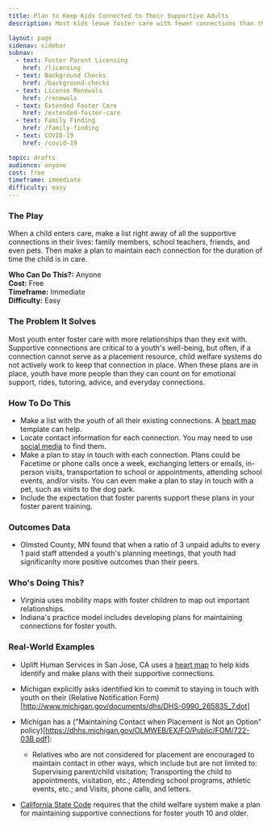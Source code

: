 ```yaml
---
title: Plan to Keep Kids Connected to Their Supportive Adults
description: Most kids leave foster care with fewer connections than they entered with. Systems can reverse this trend by making plans to maintain a child's existing relationships.

layout: page
sidenav: sidebar
subnav:
  - text: Foster Parent Licensing
    href: /licensing
  - text: Background Checks
    href: /background-checks
  - text: License Renewals
    href: /renewals
  - text: Extended Foster Care
    href: /extended-foster-care
  - text: Family Finding
    href: /family-finding
  - text: COVID-19
    href: /covid-19

topic: drafts
audience: anyone
cost: free
timeframe: immediate
difficulty: easy
---
```



### The Play

When a child enters care, make a list right away of all the supportive connections in their lives: family members, school teachers, friends, and even pets. Then make a plan to maintain each connection for the duration of time the child is in care.

**Who Can Do This?:**
Anyone<br />
**Cost:**
Free<br />
**Timeframe:**
Immediate<br />
**Difficulty:**
Easy<br />

### The Problem It Solves

Most youth enter foster care with more relationships than they exit with. Supportive connections are critical to a youth's well-being, but often, if a connection cannot serve as a placement resource, child welfare systems do not actively work to keep that connection in place. When these plans are in place, youth have more people than they can count on for emotional support, rides, tutoring, advice, and everyday connections.

### How To Do This

* Make a list with the youth of all their existing connections. A [heart map](/playbook/heart_maps) template can help.
* Locate contact information for each connection. You may need to use [social media](/playbook/use-social-media) to find them.
* Make a plan to stay in touch with each connection. Plans could be Facetime or phone calls once a week, exchanging letters or emails, in-person visits, transportation to school or appointments, attending school events, and/or visits. You can even make a plan to stay in touch with a pet, such as visits to the dog park.
* Include the expectation that foster parents support these plans in your foster parent training.


### Outcomes Data

* Olmsted County, MN found that when a ratio of 3 unpaid adults to every 1 paid staff attended a youth's planning meetings, that youth had significanlty more positive outcomes than their peers.

### Who's Doing This?

* Virginia uses mobility maps with foster children to map out important relationships.
* Indiana's practice model includes developing plans for maintaining connections for foster youth.

### Real-World Examples

* Uplift Human Services in San Jose, CA uses a [heart map](/playbook/heart_maps) to help kids identify and make plans with their supportive connections.
* Michigan explicitly asks identified kin to commit to staying in touch with youth on their (Relative Notification Form)[http://www.michigan.gov/documents/dhs/DHS-0990_265835_7.dot]
* Michigan has a ("Maintaining Contact when Placement is Not an Option" policy)[https://dhhs.michigan.gov/OLMWEB/EX/FO/Public/FOM/722-03B.pdf]:
  * Relatives who are not considered for placement are encouraged to maintain contact in other ways, which include but are not limited to: Supervising parent/child visitation; Transporting the child to appointments, visitation, etc.; Attending school programs, athletic events, etc.; and Visits, phone calls, and letters.
  
* [California State Code](https://leginfo.legislature.ca.gov/faces/codes_displaySection.xhtml?lawCode=WIC&sectionNum=16501.1) requires that the child welfare system make a plan for maintaining supportive connections for foster youth 10 and older.
